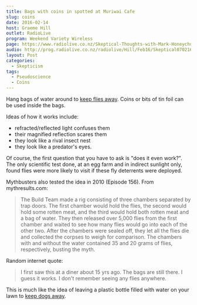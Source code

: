 ```yaml
---
title: Bags with coins in spotted at Muriwai Cafe
slug: coins
date: 2016-02-14
host: Graeme Hill
outlet: RadioLive
program: Weekend Variety Wireless
page: https://www.radiolive.co.nz/Skeptical-Thoughts-with-Mark-Honeychurch/tabid/506/articleID/112772/Default.aspx
audio: http://prog.radiolive.co.nz/radiolive/Hill/Feb16/Skeptical070216.mp3
layout: Post
categories:
  - Skepticism
tags:
  - Pseudoscience
  - Coins
---
```


Hang bags of water around to [keep flies away](http://www.snopes.com/critters/wild/flies.asp). Coins or bits of tin foil can be used inside the bags.

<!-- more -->

Ideas of how it works include:

- refracted/reflected light confuses them
- their magnified reflection scares them
- they look like a rival insect nest
- they look like a predator's eyes.

Of course, the first question that you have to ask is "does it even work?". The only scientific test done, at an egg farm and in indirect sunlight only, found flies were more likely to visit if these fly deterrents were deployed.

Mythbusters also tested the idea in 2010 (Episode 156). From mythresults.com:

> The Build Team made a rig consisting of three chambers separated by trap doors. The first chamber would hold the flies, the second would hold some rotten meat, and the third would hold both rotten meat and a bag of water. They then released over 5,000 flies from the first chamber and waited to see how many flies would go into each of the other two. After the chambers were sealed off, they let all the flies die and collected the corpses to weigh for comparison. The chambers with and without the water contained 35 and 20 grams of flies, respectively, busting the myth.

Random internet quote:

> I first saw this at a diner about 15 yrs ago. The bags are still there. I guess it works. I don't remember seeing any flies anywhere.

This is much like the idea of leaving a plastic bottle filled with water on your lawn to [keep dogs away](http://www.snopes.com/critters/wild/lawn.asp).
